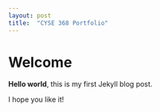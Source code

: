 ```yaml
---
layout: post
title:  "CYSE 368 Portfolio"
---
```


# Welcome

**Hello world**, this is my first Jekyll blog post.

I hope you like it!
